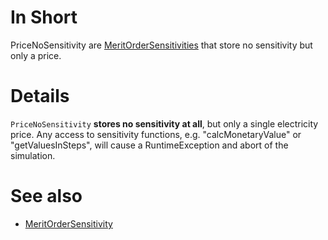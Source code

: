 # In Short
PriceNoSensitivity are [MeritOrderSensitivities](./MeritOrderSensitivity) that store no sensitivity but only a price.

# Details
`PriceNoSensitivity` **stores no sensitivity at all**, but only a single electricity price. Any access to sensitivity functions, e.g. "calcMonetaryValue" or "getValuesInSteps", will cause a RuntimeException and abort of the simulation.

# See also
* [MeritOrderSensitivity](./MeritOrderSensitivity)